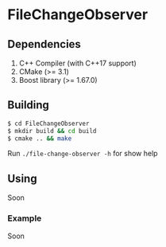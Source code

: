 # FileChangeObserver

## Dependencies
1. C++ Compiler (with C++17 support)
1. CMake (>= 3.1)
1. Boost library (>= 1.67.0)

## Building
```Bash
$ cd FileChangeObserver
$ mkdir build && cd build
$ cmake .. && make
```
Run `./file-change-observer -h` for show help

## Using
Soon
### Example
Soon
